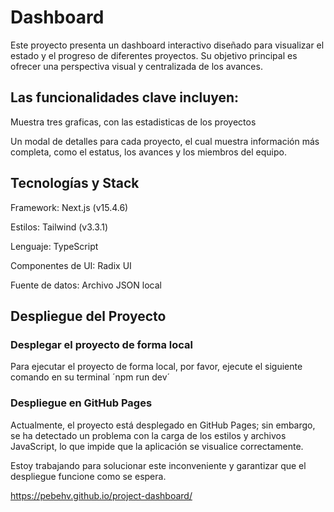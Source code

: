 # Dashboard

Este proyecto presenta un dashboard interactivo diseñado para visualizar el estado y el progreso de diferentes proyectos. Su objetivo principal es ofrecer una perspectiva visual y centralizada de los avances.

## Las funcionalidades clave incluyen:

Muestra tres graficas, con las estadisticas de los proyectos

Un modal de detalles para cada proyecto, el cual muestra información más completa, como el estatus, los avances y los miembros del equipo.

## Tecnologías y Stack

Framework: Next.js (v15.4.6)

Estilos: Tailwind (v3.3.1)

Lenguaje: TypeScript

Componentes de UI: Radix UI

Fuente de datos: Archivo JSON local

## Despliegue del Proyecto

### Desplegar el proyecto de forma local 

Para ejecutar el proyecto de forma local, por favor, ejecute el siguiente comando en su terminal  ´npm run dev´ 

### Despliegue en GitHub Pages

Actualmente, el proyecto está desplegado en GitHub Pages; sin embargo, se ha detectado un problema con la carga de los estilos y archivos JavaScript, lo que impide que la aplicación se visualice correctamente.

Estoy trabajando para solucionar este inconveniente y garantizar que el despliegue funcione como se espera.

https://pebehv.github.io/project-dashboard/
